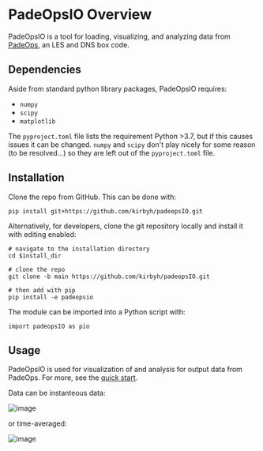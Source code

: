 # PadeOpsIO Overview

PadeOpsIO is a tool for loading, visualizing, and analyzing data from [PadeOps](https://github.com/FPAL-Stanford-University/PadeOps), an LES and DNS box code. 

## Dependencies

Aside from standard python library packages, PadeOpsIO requires: <br>
* `numpy` <br>
* `scipy` <br>
* `matplotlib` <br>

The `pyproject.toml` file lists the requirement Python >3.7, but if this causes issues it can be changed. `numpy` and `scipy` don't play nicely for some reason (to be resolved...) so they are left out of the `pyproject.toml` file. 

## Installation

Clone the repo from GitHub. This can be done with: 
```
pip install git+https://github.com/kirbyh/padeopsIO.git
```

Alternatively, for developers, clone the git repository locally and install it with editing enabled: 
```
# navigate to the installation directory
cd $install_dir

# clone the repo
git clone -b main https://github.com/kirbyh/padeopsIO.git

# then add with pip
pip install -e padeopsio
```

The module can be imported into a Python script with: 
```
import padeopsIO as pio
```

## Usage

PadeOpsIO is used for visualization of and analysis for output data from PadeOps. For more, see the [quick start](https://github.com/kirbyh/PadeOpsIO/blob/main/padeopsIO/padeopsIO_quickstart.ipynb). 

Data can be instanteous data: 

![image](https://user-images.githubusercontent.com/8905274/197601106-86fd32e4-52dc-4cf5-bcc3-d1bd664cdc08.png)

or time-averaged: 

![image](https://user-images.githubusercontent.com/8905274/197600994-47325c6d-89f3-4d09-9a44-1a0822fe81b5.png)
